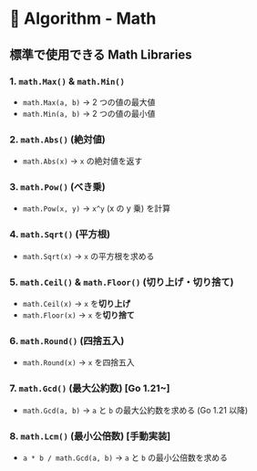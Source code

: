 # 📘 Algorithm - Math

## **標準で使用できる Math Libraries**
### **1. `math.Max()` & `math.Min()`**
- `math.Max(a, b)` → 2 つの値の最大値
- `math.Min(a, b)` → 2 つの値の最小値

### **2. `math.Abs()` (絶対値)**
- `math.Abs(x)` → `x` の絶対値を返す

### **3. `math.Pow()` (べき乗)**
- `math.Pow(x, y)` → `x^y` (x の y 乗) を計算

### **4. `math.Sqrt()` (平方根)**
- `math.Sqrt(x)` → `x` の平方根を求める

### **5. `math.Ceil()` & `math.Floor()` (切り上げ・切り捨て)**
- `math.Ceil(x)` → `x` を**切り上げ**
- `math.Floor(x)` → `x` を**切り捨て**

### **6. `math.Round()` (四捨五入)**
- `math.Round(x)` → `x` を四捨五入

### **7. `math.Gcd()` (最大公約数) [Go 1.21~]**
- `math.Gcd(a, b)` → `a` と `b` の最大公約数を求める (Go 1.21 以降)

### **8. `math.Lcm()` (最小公倍数) [手動実装]**
- `a * b / math.Gcd(a, b)` → `a` と `b` の最小公倍数を求める

